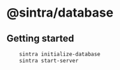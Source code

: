 
# @sintra/database

## Getting started

```bash
    sintra initialize-database
    sintra start-server
```
